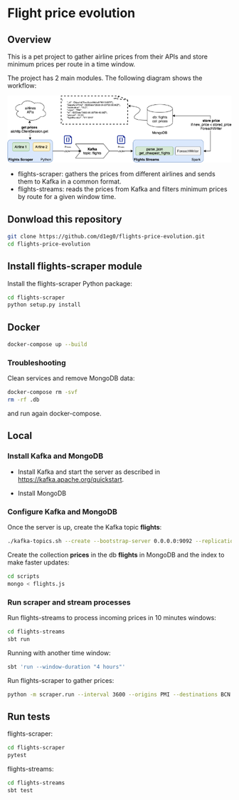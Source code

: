# Flight price evolution
## Overview
This is a pet project to gather airline prices from their APIs and store minimum prices per route in a time window.

The project has 2 main modules. The following diagram shows the workflow:

![Components diagram](https://github.com/d1eg0/flights-price-evolution/raw/master/docs/components-flow.png "Components diagram")

- flights-scraper: gathers the prices from different airlines and sends them to Kafka in a common format.
- flights-streams: reads the prices from Kafka and filters minimum prices by route for a given window time.

## Donwload this repository
```bash
git clone https://github.com/d1eg0/flights-price-evolution.git
cd flights-price-evolution
```

## Install flights-scraper module
Install the flights-scraper Python package:
```bash
cd flights-scraper
python setup.py install
```


## Docker

```bash
docker-compose up --build
```

### Troubleshooting
Clean services and remove MongoDB data:
```bash
docker-compose rm -svf
rm -rf .db
```
and run again docker-compose.

## Local

### Install Kafka and MongoDB

- Install Kafka and start the server as described in <https://kafka.apache.org/quickstart>.

- Install MongoDB

### Configure Kafka and MongoDB
Once the server is up, create the Kafka topic **flights**:
```bash
./kafka-topics.sh --create --bootstrap-server 0.0.0.0:9092 --replication-factor 1 --partitions 1 --topic flights
```

Create the collection **prices** in the db **flights** in MongoDB and the index to make faster updates:
```bash
cd scripts
mongo < flights.js
```

### Run scraper and stream processes
Run flights-streams to process incoming prices in 10 minutes windows:
```bash
cd flights-streams
sbt run
```
Running with another time window:
```bash
sbt 'run --window-duration "4 hours"'
```

Run flights-scraper to gather prices:
```bash
python -m scraper.run --interval 3600 --origins PMI --destinations BCN MAD VLC
```


## Run tests
flights-scraper:
```bash
cd flights-scraper
pytest
```
flights-streams:
```bash
cd flights-streams
sbt test
```
